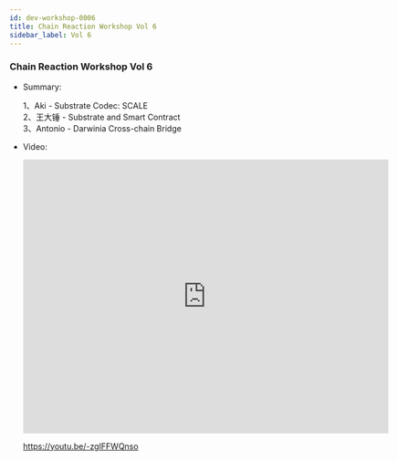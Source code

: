 ```yaml
---
id: dev-workshop-0006
title: Chain Reaction Workshop Vol 6
sidebar_label: Vol 6
---
```


### Chain Reaction Workshop Vol 6

- Summary:

  1、Aki - Substrate Codec: SCALE  
  2、王大锤 - Substrate and Smart Contract  
  3、Antonio - Darwinia Cross-chain Bridge

- Video:

  <iframe width="640" height="480" src="https://www.youtube.com/embed/-zgIFFWQnso" frameborder="0" allow="accelerometer; autoplay; encrypted-media; gyroscope; picture-in-picture" allowfullscreen></iframe>
  
  https://youtu.be/-zgIFFWQnso

